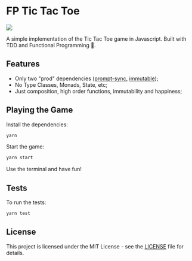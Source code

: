 # FP Tic Tac Toe

<p align="left">
  <a href="https://skillicons.dev">
    <img src="https://skills.thijs.gg/icons?i=js,jest&theme=dark" />
  </a>
</p>

A simple implementation of the Tic Tac Toe game in Javascript. Built with TDD and Functional Programming 💙.

## Features
- Only two "prod" dependencies ([prompt-sync](https://github.com/heapwolf/prompt-sync), [immutable](https://immutable-js.com/));
- No Type Classes, Monads, State, etc;
- Just composition, high order functions, immutability and happiness;

## Playing the Game

Install the dependencies:

```sh
yarn
```

Start the game:

```sh
yarn start
```

Use the terminal and have fun!

## Tests

To run the tests:

```sh
yarn test
```

## License

This project is licensed under the MIT License - see the [LICENSE](LICENSE) file for details.